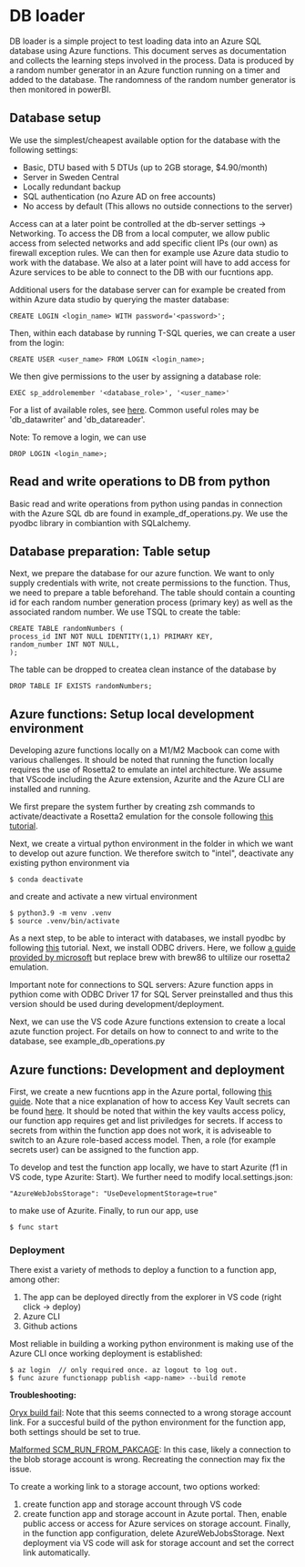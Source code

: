 # DB loader #

DB loader is a simple project to test loading data into an Azure SQL database using Azure functions. This document serves as documentation and collects the learning steps involved in the process. Data is produced by a random number generator in an Azure function running on a timer and added to the database. The randomness of the random number generator is then monitored in powerBI.


## Database setup ##

We use the simplest/cheapest available option for the database with the following settings:
* Basic, DTU based with 5 DTUs (up to 2GB storage, $4.90/month)
* Server in Sweden Central
* Locally redundant backup
* SQL authentication (no Azure AD on free accounts)
* No access by default (This allows no outside connections to the server)

Access can at a later point be controlled at the db-server settings -> Networking. To access the DB from a local computer, we allow public access from selected networks and add specific client IPs (our own) as firewall exception rules. We can then for example use Azure data studio to work with the database. We also at a later point will have to add access for Azure services to be able to connect to the DB with our fucntions app.

Additional users for the database server can for example be created from within Azure data studio by querying the master database:

    CREATE LOGIN <login_name> WITH password='<password>';

Then, within each database by running T-SQL queries, we can create a user from the login:

    CREATE USER <user_name> FROM LOGIN <login_name>;

We then give permissions to the user by assigning a database role:

    EXEC sp_addrolemember '<database_role>', '<user_name>'

For a list of available roles, see [here](https://learn.microsoft.com/en-us/sql/relational-databases/security/authentication-access/database-level-roles?view=sql-server-ver16). Common useful roles may be 'db_datawriter' and 'db_datareader'.

Note: To remove a login, we can use

    DROP LOGIN <login_name>;


## Read and write operations to DB from python ##

Basic read and write operations from python using pandas in connection with the Azure SQL db are found in example_df_operations.py. We use the pyodbc library in combiantion with SQLalchemy.


## Database preparation: Table setup ##

Next, we prepare the database for our azure function. We want to only supply credentials with write, not create permissions to the function. Thus, we need to prepare a table beforehand. The table should contain a counting id for each random number generation process (primary key) as well as the associated random number. We use TSQL to create the table:

    CREATE TABLE randomNumbers (
    process_id INT NOT NULL IDENTITY(1,1) PRIMARY KEY,
    random_number INT NOT NULL,
    );

The table can be dropped to createa  clean instance of the database by

    DROP TABLE IF EXISTS randomNumbers;


## Azure functions: Setup local development environment ##

Developing azure functions locally on a M1/M2 Macbook can come with various challenges. It should be noted that running the function locally requires the use of Rosetta2 to emulate an intel architecture. We assume that VScode including the Azure extension, Azurite and the Azure CLI are installed and running.

We first prepare the system further by creating  zsh commands to activate/deactivate a Rosetta2 emulation for the console following [this tutorial](http://issamben.com/running-python-azure-function-locally-on-an-m1-m2/). 

Next, we create a virtual python environment in the folder in which we want to develop out azure function. We therefore switch to "intel", deactivate any existing python environment via

    $ conda deactivate

and create and activate a new virtual environment

    $ python3.9 -m venv .venv
    $ source .venv/bin/activate

As a next step, to be able to interact with databases, we install pyodbc by following [this](https://whodeenie.medium.com/installing-pyodbc-and-unixodbc-for-apple-silicon-8e238ed7f216) tutorial. Next, we install ODBC drivers. Here, we follow [a guide provided by microsoft](https://learn.microsoft.com/en-us/sql/connect/odbc/linux-mac/install-microsoft-odbc-driver-sql-server-macos?view=sql-server-ver15) but replace brew with brew86 to ultilize our rosetta2 emulation.

Important note for connections to SQL servers: Azure function apps in pythion come with ODBC Driver 17 for SQL Server preinstalled and thus this version should be used during development/deployment.

Next, we can use the VS code Azure functions extension to create a local azute function project. For details on how to connect to and write to the database, see example_db_operations.py


## Azure functions: Development and deployment ##

First, we create a new fucntions app in the Azure portal, following [this guide](https://github.com/James-Leslie/azure-functions). Note that a nice explanation of how to access Key Vault secrets can be found [here](https://servian.dev/accessing-azure-key-vault-from-python-functions-44d548b49b37). It should be noted that within the key vaults access policy, our function app requires get and list priviledges for secrets. If access to secrets from within the function app does not work, it is adviseable to switch to an Azure role-based access model. Then, a role (for example secrets user) can be assigned to the function app.

To develop and test the function app locally, we have to start Azurite (f1 in VS code, type Azurite: Start). We further need to modify local.settings.json:

    "AzureWebJobsStorage": "UseDevelopmentStorage=true"

to make use of Azurite. Finally, to run our app, use

    $ func start


### Deployment ###

There exist a variety of methods to deploy a function to a function app, among other:

1) The app can be deployed directly from the explorer in VS code (right click -> deploy)
2) Azure CLI
3) Github actions

Most reliable in building a working python environment is making use of the Azure CLI once working deployment is established:

    $ az login  // only required once. az logout to log out.
    $ func azure functionapp publish <app-name> --build remote


**Troubleshooting:**

[Oryx build fail](https://github.com/Azure/functions-action/issues/159): Note that this seems connected to a wrong storage account link. For a succesful build of the python environment for the function app, both settings should be set to true.

[Malformed SCM_RUN_FROM_PAKCAGE](https://stackoverflow.com/questions/67580229/azure-functions-deploying-fail-from-vs-code): In this case, likely a connection to the blob storage account is wrong. Recreating the connection may fix the issue.

To create a working link to a storage account, two options worked:
 1) create function app and storage account through VS code
 2) create function app and storage account in Azute portal. Then, enable public access or access for Azure services on storage account. Finally, in the function app configuration, delete AzureWebJobsStorage. Next deployment via VS code will ask for storage account and set the correct link automatically.